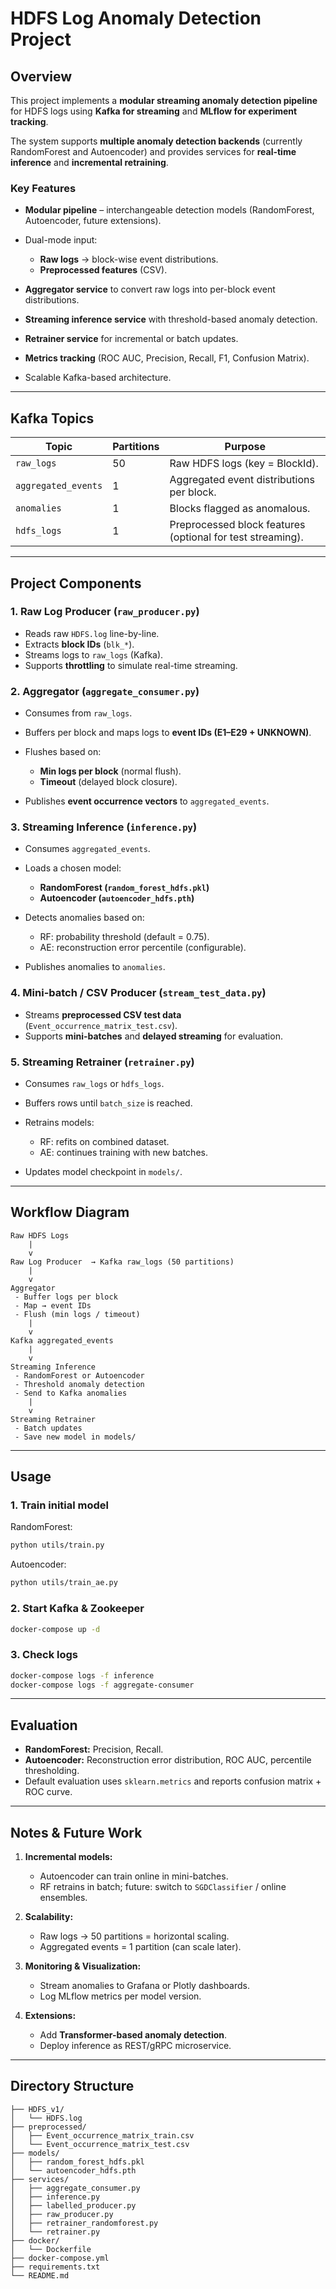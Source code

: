# HDFS Log Anomaly Detection Project

## Overview

This project implements a **modular streaming anomaly detection pipeline** for HDFS logs using **Kafka for streaming** and **MLflow for experiment tracking**.

The system supports **multiple anomaly detection backends** (currently RandomForest and Autoencoder) and provides services for **real-time inference** and **incremental retraining**.

### Key Features

* **Modular pipeline** – interchangeable detection models (RandomForest, Autoencoder, future extensions).
* Dual-mode input:

  * **Raw logs** → block-wise event distributions.
  * **Preprocessed features** (CSV).
* **Aggregator service** to convert raw logs into per-block event distributions.
* **Streaming inference service** with threshold-based anomaly detection.
* **Retrainer service** for incremental or batch updates.
* **Metrics tracking** (ROC AUC, Precision, Recall, F1, Confusion Matrix).
* Scalable Kafka-based architecture.

---

## Kafka Topics

| Topic               | Partitions | Purpose                                                    |
| ------------------- | ---------- | ---------------------------------------------------------- |
| `raw_logs`          | 50         | Raw HDFS logs (key = BlockId).                             |
| `aggregated_events` | 1          | Aggregated event distributions per block.                  |
| `anomalies`         | 1          | Blocks flagged as anomalous.                               |
| `hdfs_logs`         | 1          | Preprocessed block features (optional for test streaming). |

---

## Project Components

### 1. **Raw Log Producer (`raw_producer.py`)**

* Reads raw `HDFS.log` line-by-line.
* Extracts **block IDs** (`blk_*`).
* Streams logs to `raw_logs` (Kafka).
* Supports **throttling** to simulate real-time streaming.

### 2. **Aggregator (`aggregate_consumer.py`)**

* Consumes from `raw_logs`.
* Buffers per block and maps logs to **event IDs (E1–E29 + UNKNOWN)**.
* Flushes based on:

  * **Min logs per block** (normal flush).
  * **Timeout** (delayed block closure).
* Publishes **event occurrence vectors** to `aggregated_events`.

### 3. **Streaming Inference (`inference.py`)**

* Consumes `aggregated_events`.
* Loads a chosen model:

  * **RandomForest (`random_forest_hdfs.pkl`)**
  * **Autoencoder (`autoencoder_hdfs.pth`)**
* Detects anomalies based on:

  * RF: probability threshold (default = 0.75).
  * AE: reconstruction error percentile (configurable).
* Publishes anomalies to `anomalies`.

### 4. **Mini-batch / CSV Producer (`stream_test_data.py`)**

* Streams **preprocessed CSV test data** (`Event_occurrence_matrix_test.csv`).
* Supports **mini-batches** and **delayed streaming** for evaluation.

### 5. **Streaming Retrainer (`retrainer.py`)**

* Consumes `raw_logs` or `hdfs_logs`.
* Buffers rows until `batch_size` is reached.
* Retrains models:

  * RF: refits on combined dataset.
  * AE: continues training with new batches.
* Updates model checkpoint in `models/`.

---

## Workflow Diagram

```
Raw HDFS Logs
    |
    v
Raw Log Producer  → Kafka raw_logs (50 partitions)
    |
    v
Aggregator
 - Buffer logs per block
 - Map → event IDs
 - Flush (min logs / timeout)
    |
    v
Kafka aggregated_events
    |
    v
Streaming Inference
 - RandomForest or Autoencoder
 - Threshold anomaly detection
 - Send to Kafka anomalies
    |
    v
Streaming Retrainer
 - Batch updates
 - Save new model in models/
```

---

## Usage

### 1. Train initial model

RandomForest:

```bash
python utils/train.py
```

Autoencoder:

```bash
python utils/train_ae.py
```

### 2. Start Kafka & Zookeeper

```bash
docker-compose up -d
```

### 3. Check logs

```bash
docker-compose logs -f inference
docker-compose logs -f aggregate-consumer
```
---

## Evaluation

* **RandomForest:** Precision, Recall.
* **Autoencoder:** Reconstruction error distribution, ROC AUC, percentile thresholding.
* Default evaluation uses `sklearn.metrics` and reports confusion matrix + ROC curve.

---

## Notes & Future Work

1. **Incremental models:**

   * Autoencoder can train online in mini-batches.
   * RF retrains in batch; future: switch to `SGDClassifier` / online ensembles.

2. **Scalability:**

   * Raw logs → 50 partitions = horizontal scaling.
   * Aggregated events = 1 partition (can scale later).

3. **Monitoring & Visualization:**

   * Stream anomalies to Grafana or Plotly dashboards.
   * Log MLflow metrics per model version.

4. **Extensions:**

   * Add **Transformer-based anomaly detection**.
   * Deploy inference as REST/gRPC microservice.

---

## Directory Structure

```
├── HDFS_v1/
│   └── HDFS.log
├── preprocessed/
│   ├── Event_occurrence_matrix_train.csv
│   └── Event_occurrence_matrix_test.csv
├── models/
│   ├── random_forest_hdfs.pkl
│   └── autoencoder_hdfs.pth
├── services/
│   ├── aggregate_consumer.py
│   ├── inference.py
│   ├── labelled_producer.py
│   ├── raw_producer.py
│   ├── retrainer_randomforest.py
│   └── retrainer.py
├── docker/
│   └── Dockerfile
├── docker-compose.yml
├── requirements.txt
└── README.md
```
